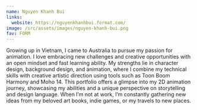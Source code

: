 ```yaml
---
name: Nguyen Khanh Bui
links:
  website: https://nguyenkhanhbui.format.com/
image: /src/assets/images/nguyen-khanh-bui.png
fav: FORM
---
```

Growing up in Vietnam, I came to Australia to pursue my passion for animation. I love embracing new challenges and creative opportunities with an open mindset and fast learning ability. My strengths lie in character design, background design, and animation, where I combine my technical skills with creative artistic direction using tools such as Toon Boom Harmony and Moho 14. This portfolio offers a glimpse into my 2D animation journey, showcasing my abilities and a unique perspective on storytelling and design language. When I’m not at work, I’m constantly gathering new ideas from my beloved art books, indie games, or my travels to new places.